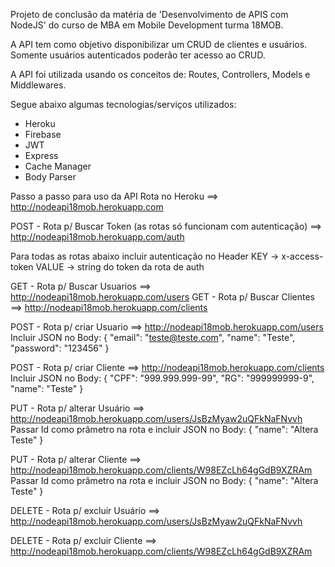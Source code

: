 Projeto de conclusão da matéria de 'Desenvolvimento de APIS com NodeJS' do curso de MBA em Mobile Development turma 18MOB.

A API tem como objetivo disponibilizar um CRUD de clientes e usuários. Somente usuários autenticados poderão ter acesso ao CRUD. 

A API foi utilizada usando os conceitos de: Routes, Controllers, Models e Middlewares.

Segue abaixo algumas tecnologias/serviços utilizados:
+ Heroku 
+ Firebase
+ JWT
+ Express
+ Cache Manager
+ Body Parser

Passo a passo para uso da API
Rota no Heroku ==> http://nodeapi18mob.herokuapp.com

POST - Rota p/ Buscar Token (as rotas só funcionam com autenticação) ==> http://nodeapi18mob.herokuapp.com/auth

Para todas as rotas abaixo incluir autenticação no Header
KEY -> x-access-token
VALUE -> string do token da rota de auth

GET - Rota p/ Buscar Usuarios ==> http://nodeapi18mob.herokuapp.com/users
GET - Rota p/ Buscar Clientes ==> http://nodeapi18mob.herokuapp.com/clients

POST - Rota p/ criar Usuario ==> http://nodeapi18mob.herokuapp.com/users
Incluir JSON no Body:
   {
        "email": "teste@teste.com",
        "name": "Teste",
        "password": "123456"
    }

POST - Rota p/ criar Cliente ==> http://nodeapi18mob.herokuapp.com/clients
Incluir JSON no Body:
   {
        "CPF": "999.999.999-99",
        "RG": "999999999-9",
        "name": "Teste"
    }
    
 PUT - Rota p/ alterar Usuário ==> http://nodeapi18mob.herokuapp.com/users/JsBzMyaw2uQFkNaFNvvh 
 Passar Id como prâmetro na rota e incluir JSON no Body:
   {
      "name": "Altera Teste"
   }
    
 PUT - Rota p/ alterar Cliente ==>   http://nodeapi18mob.herokuapp.com/clients/W98EZcLh64gGdB9XZRAm
 Passar Id como prâmetro na rota e incluir JSON no Body:
   {
      "name": "Altera Teste"
   }
   
 DELETE - Rota p/ excluir Usuário ==> http://nodeapi18mob.herokuapp.com/users/JsBzMyaw2uQFkNaFNvvh 
 
 DELETE - Rota p/ excluir Cliente ==>   http://nodeapi18mob.herokuapp.com/clients/W98EZcLh64gGdB9XZRAm
